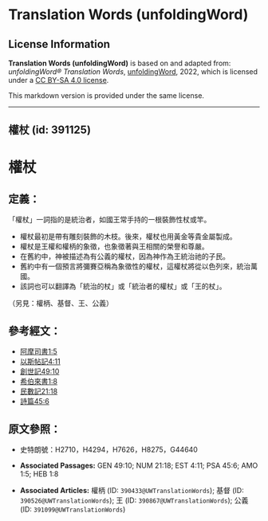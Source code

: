 # Translation Words (unfoldingWord)

## License Information

**Translation Words (unfoldingWord)** is based on and adapted from: _unfoldingWord® Translation Words_, [unfoldingWord](https://unfoldingword.org/utw), 2022, which is licensed under a [CC BY-SA 4.0 license](https://creativecommons.org/licenses/by-sa/4.0/legalcode.en).

This markdown version is provided under the same license.



--------------------------------

## 權杖 (id: 391125)

權杖
==

定義：
---

「權杖」一詞指的是統治者，如國王常手持的一根裝飾性杖或竿。

* 權杖最初是帶有雕刻裝飾的木枝。後來，權杖也用黃金等貴金屬製成。
* 權杖是王權和權柄的象徵，也象徵著與王相關的榮譽和尊嚴。
* 在舊約中，神被描述為有公義的權杖，因為神作為王統治祂的子民。
* 舊約中有一個預言將彌賽亞稱為象徵性的權杖，這權杖將從以色列來，統治萬國。
* 該詞也可以翻譯為「統治的杖」或「統治者的權杖」或「王的杖」。

（另見：權柄、基督、王、公義）

參考經文：
-----

* [阿摩司書1:5](https://ref.ly/Amos1:5)
* [以斯帖記4:11](https://ref.ly/Esth4:11)
* [創世記49:10](https://ref.ly/Gen49:10)
* [希伯來書1:8](https://ref.ly/Heb1:8)
* [民數記21:18](https://ref.ly/Num21:18)
* [詩篇45:6](https://ref.ly/Ps45:6)

原文參照：
-----

* 史特朗號：H2710，H4294，H7626，H8275，G44640

* **Associated Passages:** GEN 49:10; NUM 21:18; EST 4:11; PSA 45:6; AMO 1:5; HEB 1:8
* **Associated Articles:** 權柄 (ID: `390433@UWTranslationWords`); 基督 (ID: `390526@UWTranslationWords`); 王 (ID: `390867@UWTranslationWords`); 公義 (ID: `391099@UWTranslationWords`)

